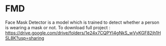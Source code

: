 # FMD
Face Mask Detector is a model which is trained to detect whether a person is wearing a mask or not.
To download full project : https://drive.google.com/drive/folders/1e24x7CQPYI4gNkS_wVyKGF82jh1HSL8K?usp=sharing
